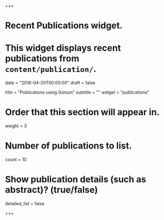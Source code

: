 +++
# Recent Publications widget.
# This widget displays recent publications from `content/publication/`.

date = "2016-04-20T00:00:00"
draft = false

title = "Publications using Gonum"
subtitle = ""
widget = "publications"

# Order that this section will appear in.
weight = 3

# Number of publications to list.
count = 10

# Show publication details (such as abstract)? (true/false)
detailed_list = false

+++

